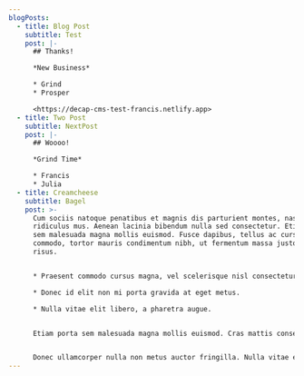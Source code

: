 ```yaml
---
blogPosts:
  - title: Blog Post
    subtitle: Test
    post: |-
      ## Thanks!

      *New Business*

      * Grind
      * Prosper

      <https://decap-cms-test-francis.netlify.app>
  - title: Two Post
    subtitle: NextPost
    post: |-
      ## Woooo!

      *Grind Time*

      * Francis
      * Julia
  - title: Creamcheese
    subtitle: Bagel
    post: >-
      Cum sociis natoque penatibus et magnis dis parturient montes, nascetur
      ridiculus mus. Aenean lacinia bibendum nulla sed consectetur. Etiam porta
      sem malesuada magna mollis euismod. Fusce dapibus, tellus ac cursus
      commodo, tortor mauris condimentum nibh, ut fermentum massa justo sit amet
      risus.


      * Praesent commodo cursus magna, vel scelerisque nisl consectetur et.

      * Donec id elit non mi porta gravida at eget metus.

      * Nulla vitae elit libero, a pharetra augue.


      Etiam porta sem malesuada magna mollis euismod. Cras mattis consectetur purus sit amet fermentum. Aenean lacinia bibendum nulla sed consectetur.


      Donec ullamcorper nulla non metus auctor fringilla. Nulla vitae elit libero, a pharetra augue.
---
```

